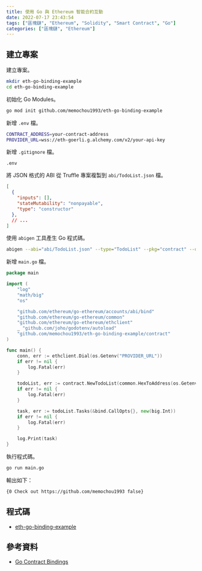 ```yaml
---
title: 使用 Go 與 Ethereum 智能合約互動
date: 2022-07-17 23:43:54
tags: ["區塊鏈", "Ethereum", "Solidity", "Smart Contract", "Go"]
categories: ["區塊鏈", "Ethereum"]
---
```


## 建立專案

建立專案。

```bash
mkdir eth-go-binding-example
cd eth-go-binding-example
```

初始化 Go Modules。

```bash
go mod init github.com/memochou1993/eth-go-binding-example
```

新增 `.env` 檔。

```bash
CONTRACT_ADDRESS=your-contract-address
PROVIDER_URL=wss://eth-goerli.g.alchemy.com/v2/your-api-key
```

新增 `.gitignore` 檔。

```env
.env
```

將 JSON 格式的 ABI 從 Truffle 專案複製到 `abi/TodoList.json` 檔。

```json
[
  {
    "inputs": [],
    "stateMutability": "nonpayable",
    "type": "constructor"
  },
  // ...
]
```

使用 `abigen` 工具產生 Go 程式碼。

```bash
abigen --abi="abi/TodoList.json" --type="TodoList" --pkg="contract" --out="contract/todo_list.go"
```

新增 `main.go` 檔。

```go
package main

import (
	"log"
	"math/big"
	"os"

	"github.com/ethereum/go-ethereum/accounts/abi/bind"
	"github.com/ethereum/go-ethereum/common"
	"github.com/ethereum/go-ethereum/ethclient"
	_ "github.com/joho/godotenv/autoload"
	"github.com/memochou1993/eth-go-binding-example/contract"
)

func main() {
	conn, err := ethclient.Dial(os.Getenv("PROVIDER_URL"))
	if err != nil {
		log.Fatal(err)
	}

	todoList, err := contract.NewTodoList(common.HexToAddress(os.Getenv("CONTRACT_ADDRESS")), conn)
	if err != nil {
		log.Fatal(err)
	}

	task, err := todoList.Tasks(&bind.CallOpts{}, new(big.Int))
	if err != nil {
		log.Fatal(err)
	}

	log.Print(task)
}
```

執行程式碼。

```bash
go run main.go
```

輸出如下：

```bash
{0 Check out https://github.com/memochou1993 false}
```

## 程式碼

- [eth-go-binding-example](https://github.com/memochou1993/eth-go-binding-example)

## 參考資料

- [Go Contract Bindings](https://geth.ethereum.org/docs/dapp/native-bindings)
